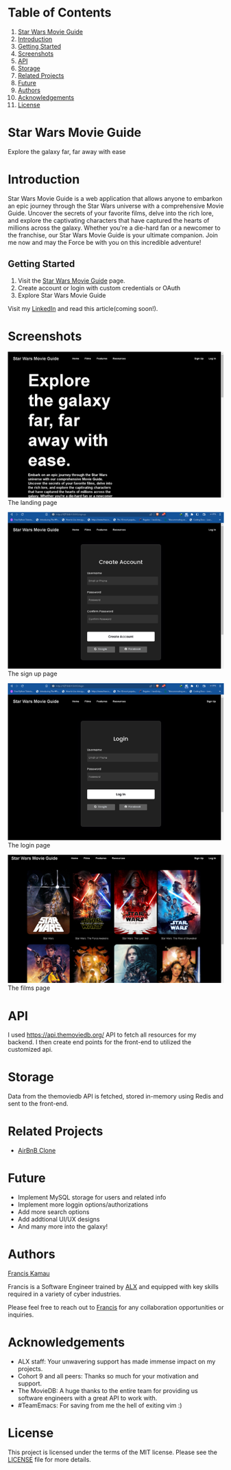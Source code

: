 
# Table of Contents

1.  [Star Wars Movie Guide](#org3d7a303)
2.  [Introduction](#org4d0022b)
3.  [Getting Started](#org971271f)
4.  [Screenshots](#org92a06b1)
5.  [API](#orgb45b854)
6.  [Storage](#org0ba5a9b)
7.  [Related Projects](#orgd1fb943)
8.  [Future](#orgc826140)
9.  [Authors](#org8dd2071)
10. [Acknowledgements](#orge05ebb6)
11. [License](#org1a6599e)


<a id="org3d7a303"></a>

# Star Wars Movie Guide

Explore the galaxy far, far away with ease


<a id="org4d0022b"></a>

# Introduction

Star Wars Movie Guide is a web application that allows anyone to embarkon an
epic journey through the Star Wars universe with a comprehensive
Movie Guide. Uncover the secrets of your favorite films, delve into the rich
lore, and explore the captivating characters that have captured the hearts of
millions across the galaxy. Whether you're a die-hard fan or a newcomer to the
franchise, our Star Wars Movie Guide is your ultimate companion. Join me now and
may the Force be with you on this incredible adventure!


<a id="org971271f"></a>

## Getting Started

1.  Visit the [Star Wars Movie Guide](http://34.232.69.25/) page.
2.  Create account or login with custom credentials or OAuth
3.  Explore Star Wars Movie Guide

Visit my [LinkedIn](https://www.linkedin.com/in/francis-kamau-792953252/)
and read this article(coming soon!).

<a id="org92a06b1"></a>

# Screenshots

![img](./images/landing.png "The landing page")
The landing page

![img](./images/sign.png "sign up page")
The sign up page

![img](./images/login.png "login page")
The login page

![img](./images/films.png "films page")
The films page


<a id="orgb45b854"></a>

# API

I used <https://api.themoviedb.org/> API to fetch all resources for my backend. I
then create end points for the front-end to utilized the customized api.


<a id="org0ba5a9b"></a>

# Storage

Data from the themoviedb API is fetched, stored in-memory using Redis and sent to
the front-end.


<a id="orgd1fb943"></a>

# Related Projects

-   [AirBnB Clone](https://github.com/fk2019/AirBnB_clone_v4)


<a id="orgc826140"></a>

# Future

-   Implement MySQL storage for users and related info
-   Implement more loggin options/authorizations
-   Add more search options
-   Add addtional UI/UX designs
-   And many more into the galaxy!


<a id="org8dd2071"></a>

# Authors

[Francis Kamau](https://github.com/fk2019)

Francis is a Software Engineer trained by [ALX](https://www.alxafrica.com/) and equipped with key skills
required in a variety of cyber industries.

Please feel free to reach out to [Francis](https://github.com/fk2019) for any collaboration
opportunities or inquiries.


<a id="orge05ebb6"></a>

# Acknowledgements

-   ALX staff: Your unwavering support has made immense impact on my projects.
-   Cohort 9 and all peers: Thanks so much for your motivation and support.
-   The MovieDB: A huge thanks to the entire team for providing us software
    engineers with a great API to work with.
-   \#TeamEmacs: For saving from me the hell of exiting vim :)


<a id="org1a6599e"></a>

# License

This project is licensed under the terms of the MIT license.
Please see the [LICENSE](https://github.com/fk2019/Star_Wars_Movie_Guide/blob/master/LICENSE.txt) file for more details.

